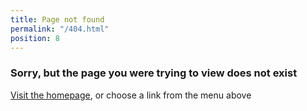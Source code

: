 ```yaml
---
title: Page not found
permalink: "/404.html"
position: 8
---
```


### Sorry, but the page you were trying to view does not exist

[Visit the homepage](/), or choose a link from the menu above
